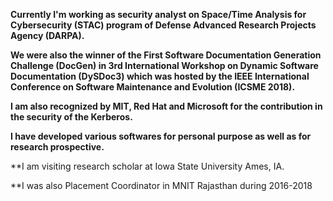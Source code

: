 
**Currently I'm working as security analyst on Space/Time Analysis for Cybersecurity (STAC) program of Defense Advanced Research Projects Agency (DARPA).**<br/>

**We were also the winner of the First Software Documentation Generation Challenge (DocGen) in 3rd International Workshop on Dynamic Software Documentation (DySDoc3) which was hosted by the IEEE International Conference on Software Maintenance and Evolution (ICSME 2018).** <br/>

**I am also recognized by MIT, Red Hat and Microsoft for the contribution in the security of the Kerberos.** <br/>

**I have developed various softwares for personal purpose as well as for research prospective.**  <br/> 

**I am visiting research scholar at Iowa State University Ames, IA. <br/>

**I was also Placement Coordinator in MNIT Rajasthan during 2016-2018





